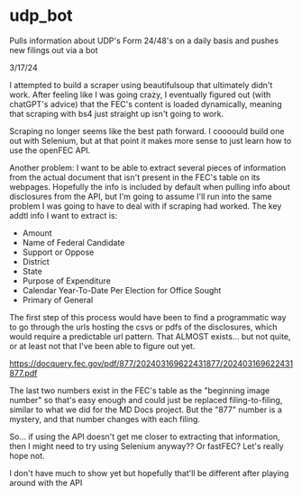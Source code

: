 # udp_bot
Pulls information about UDP's Form 24/48's on a daily basis and pushes new filings out via a bot

3/17/24

I attempted to build a scraper using beautifulsoup that ultimately didn't work. After feeling like I was going crazy, I eventually figured out (with chatGPT's advice) that the FEC's content is loaded dynamically, meaning that scraping with bs4 just straight up isn't going to work.

Scraping no longer seems like the best path forward. I coooould build one out with Selenium, but at that point it makes more sense to just learn how to use the openFEC API.

Another problem: I want to be able to extract several pieces of information from the actual document that isn't present in the FEC's table on its webpages. Hopefully the info is included by default when pulling info about disclosures from the API, but I'm going to assume I'll run into the same problem I was going to have to deal with if scraping had worked. The key addtl info I want to extract is:

* Amount
* Name of Federal Candidate
* Support or Oppose
* District
* State
* Purpose of Expenditure
* Calendar Year-To-Date Per Election for Office Sought
* Primary of General

The first step of this process would have been to find a programmatic way to go through the urls hosting the csvs or pdfs of the disclosures, which would require a predictable url pattern. That ALMOST exists... but not quite, or at least not that I've been able to figure out yet.

https://docquery.fec.gov/pdf/877/202403169622431877/202403169622431877.pdf

The last two numbers exist in the FEC's table as the "beginning image number" so that's easy enough and could just be replaced filing-to-filing, similar to what we did for the MD Docs project. But the "877" number is a mystery, and that number changes with each filing.

So... if using the API doesn't get me closer to extracting that information, then I might need to try using Selenium anyway?? Or fastFEC? Let's really hope not.

I don't have much to show yet but hopefully that'll be different after playing around with the API
